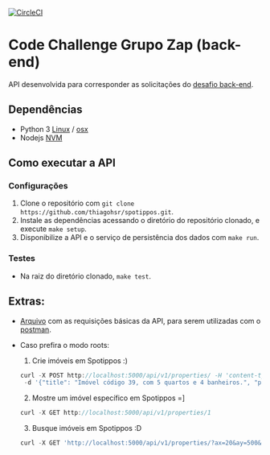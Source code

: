 [![CircleCI](https://circleci.com/gh/thiagohsr/spotippos/tree/master.svg?style=svg)](https://circleci.com/gh/thiagohsr/spotippos/tree/master)
# Code Challenge Grupo Zap (back-end)

API desenvolvida para corresponder as solicitações do [desafio back-end](https://github.com/grupozap/code-challenge/blob/master/backend.md#desafio).

## Dependências

- Python 3 [Linux](https://realpython.com/installing-python/#linux) / [osx](https://realpython.com/installing-python/#macos-mac-os-x)
- Nodejs [NVM](https://github.com/creationix/nvm#installation)

## Como executar a API

### Configurações

1. Clone o repositório com `git clone https://github.com/thiagohsr/spotippos.git`.
2. Instale as dependências acessando o diretório do repositório clonado, e execute `make setup`.
3. Disponibilize a API e o serviço de persistência dos dados com `make run`.

### Testes

- Na raiz do diretório clonado, `make test`.

## Extras:

- [Arquivo](https://github.com/thiagohsr/spotippos/blob/master/Spotippos.postman_collection.json) com as requisições básicas da API, para serem utilizadas com o [postman](https://www.getpostman.com/apps).

- Caso prefira o modo roots:

  1. Crie imóveis em Spotippos :)

  ````javascript
  curl -X POST http://localhost:5000/api/v1/properties/ -H 'content-type: application/json'
   -d '{"title": "Imóvel código 39, com 5 quartos e 4 banheiros.", "price": 1193000, "description": "Est ullamco officia sit in culpa sint mollit deserunt culpa. Consequat nostrud et deserunt sunt elit anim ullamco aliquip nulla velit ut ipsum id Lorem.", "y": 685, "x": 164, "beds": 5, "baths": 4, "squareMeters": 118}'
  ````

  2. Mostre um imóvel específico em Spotippos =]

  ```javascript
  curl -X GET http://localhost:5000/api/v1/properties/1
  ```

  3. Busque imóveis em Spotippos :D

  ```javascript
  curl -X GET 'http://localhost:5000/api/v1/properties/?ax=20&ay=500&bx=600&by=700' -v
  ```
